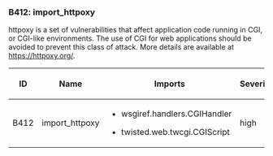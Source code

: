### B412: import\_httpoxy

httpoxy is a set of vulnerabilities that affect application code running
in CGI, or CGI-like environments. The use of CGI for web applications
should be avoided to prevent this class of attack. More details are
available at <https://httpoxy.org/>.

<table class="docutils align-default">
<colgroup>
<col style="width: 8%" />
<col style="width: 28%" />
<col style="width: 49%" />
<col style="width: 15%" />
</colgroup>
<thead>
<tr class="header row-odd">
<th class="head"><p>ID</p></th>
<th class="head"><p>Name</p></th>
<th class="head"><p>Imports</p></th>
<th class="head"><p>Severity</p></th>
</tr>
</thead>
<tbody>
<tr class="odd row-even">
<td><p>B412</p></td>
<td><p>import_httpoxy</p></td>
<td><ul>
<li><p>wsgiref.handlers.CGIHandler</p></li>
<li><p>twisted.web.twcgi.CGIScript</p></li>
</ul></td>
<td><p>high</p></td>
</tr>
</tbody>
</table>
